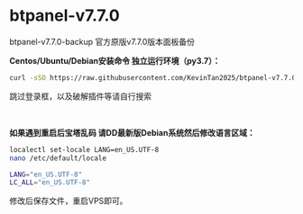 # btpanel-v7.7.0
btpanel-v7.7.0-backup  官方原版v7.7.0版本面板备份

**Centos/Ubuntu/Debian安装命令 独立运行环境（py3.7）：**

```Bash
curl -sSO https://raw.githubusercontent.com/KevinTan2025/btpanel-v7.7.0/main/install/install_panel.sh && bash install_panel.sh
```

跳过登录框，以及破解插件等请自行搜索

&nbsp;

**如果遇到重启后宝塔乱码 请DD最新版Debian系统然后修改语言区域：**


```Bash
localectl set-locale LANG=en_US.UTF-8
nano /etc/default/locale
```

```Bash
LANG="en_US.UTF-8"
LC_ALL="en_US.UTF-8"
```

修改后保存文件，重启VPS即可。
